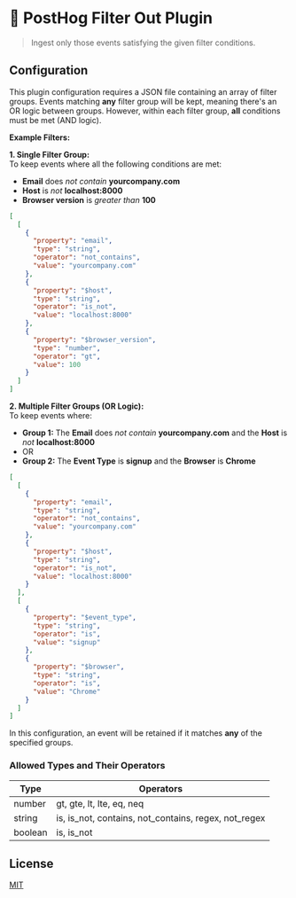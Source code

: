# 🦔 PostHog Filter Out Plugin

> Ingest only those events satisfying the given filter conditions.

## Configuration

This plugin configuration requires a JSON file containing an array of filter groups. Events matching **any** filter group will be kept, meaning there's an OR logic between groups. However, within each filter group, **all** conditions must be met (AND logic).

**Example Filters:**

**1. Single Filter Group:**  
To keep events where all the following conditions are met:
- **Email** does _not contain_ **yourcompany.com**
- **Host** is _not_ **localhost:8000**
- **Browser version** is _greater than_ **100**

```json
[
  [
    {
      "property": "email",
      "type": "string",
      "operator": "not_contains",
      "value": "yourcompany.com"
    },
    {
      "property": "$host",
      "type": "string",
      "operator": "is_not",
      "value": "localhost:8000"
    },
    {
      "property": "$browser_version",
      "type": "number",
      "operator": "gt",
      "value": 100
    }
  ]
]
```

**2. Multiple Filter Groups (OR Logic):**  
To keep events where:
- **Group 1:** The **Email** does _not contain_ **yourcompany.com** and the **Host** is _not_ **localhost:8000**  
- OR
- **Group 2:** The **Event Type** is **signup** and the **Browser** is **Chrome**

```json
[
  [
    {
      "property": "email",
      "type": "string",
      "operator": "not_contains",
      "value": "yourcompany.com"
    },
    {
      "property": "$host",
      "type": "string",
      "operator": "is_not",
      "value": "localhost:8000"
    }
  ],
  [
    {
      "property": "$event_type",
      "type": "string",
      "operator": "is",
      "value": "signup"
    },
    {
      "property": "$browser",
      "type": "string",
      "operator": "is",
      "value": "Chrome"
    }
  ]
]
```

In this configuration, an event will be retained if it matches **any** of the specified groups.

### Allowed Types and Their Operators

| Type    | Operators                                            |
| ------- | ---------------------------------------------------- |
| number  | gt, gte, lt, lte, eq, neq                            |
| string  | is, is_not, contains, not_contains, regex, not_regex |
| boolean | is, is_not                                           |

## License

[MIT](LICENSE)